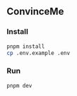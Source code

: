 ## ConvinceMe

### Install

```bash
pnpm install
cp .env.example .env
```

### Run

```bash
pnpm dev
```

